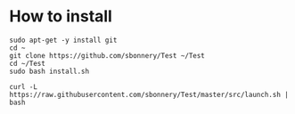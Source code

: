 # How to install
```shell
sudo apt-get -y install git
cd ~
git clone https://github.com/sbonnery/Test ~/Test
cd ~/Test
sudo bash install.sh
```

```shell
curl -L https://raw.githubusercontent.com/sbonnery/Test/master/src/launch.sh | bash
```
